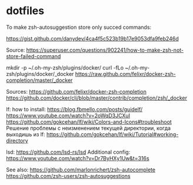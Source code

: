 # dotfiles

To make zsh-autosuggestion store only succed commands:

https://gist.github.com/danydev/4ca4f5c523b19b17e9053dfa9feb246d

Source:
https://superuser.com/questions/902241/how-to-make-zsh-not-store-failed-command



mkdir -p ~/.oh-my-zsh/plugins/docker/
curl -fLo ~/.oh-my-zsh/plugins/docker/_docker https://raw.github.com/felixr/docker-zsh-completion/master/_docker

Sources:
https://github.com/felixr/docker-zsh-completion
https://github.com/docker/cli/blob/master/contrib/completion/zsh/_docker

lf:
how to install: https://blog.fbmello.com/posts/guidelf/
https://www.youtube.com/watch?v=2oWqD3JCXuI
https://github.com/gokcehan/lf/wiki/Colors-and-Icons#troubleshoot
Решение проблемы с неизменением текущей директории, когда выходишь из lf:
https://github.com/gokcehan/lf/wiki/Tutorial#working-directory

lsd:
https://github.com/lsd-rs/lsd
Additional config:
https://www.youtube.com/watch?v=Dr7ByHXy1Uw&t=316s


See also:
https://github.com/marlonrichert/zsh-autocomplete
https://github.com/zsh-users/zsh-autosuggestions